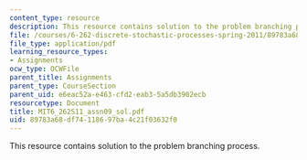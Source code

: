```yaml
---
content_type: resource
description: This resource contains solution to the problem branching process.
file: /courses/6-262-discrete-stochastic-processes-spring-2011/89783a68df74118697ba4c21f03632f0_MIT6_262S11_assn09_sol.pdf
file_type: application/pdf
learning_resource_types:
- Assignments
ocw_type: OCWFile
parent_title: Assignments
parent_type: CourseSection
parent_uid: e6eac52a-e463-cfd2-eab3-5a5db3902ecb
resourcetype: Document
title: MIT6_262S11_assn09_sol.pdf
uid: 89783a68-df74-1186-97ba-4c21f03632f0
---
```

This resource contains solution to the problem branching process.

